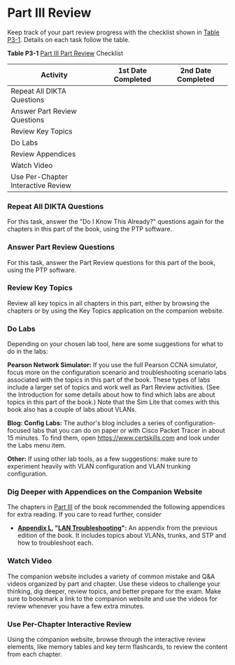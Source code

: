 # Part III Review


Keep track of your part review progress with the checklist shown in [Table P3-1](vol1_part-p03.md#part-p03tab01). Details on each task follow the table.

**Table P3-1** [Part III Part Review](vol1_part-p03.md#part-p03) Checklist

| Activity | 1st Date Completed | 2nd Date Completed |
| --- | --- | --- |
| Repeat All DIKTA Questions |  |  |
| Answer Part Review Questions |  |  |
| Review Key Topics |  |  |
| Do Labs |  |  |
| Review Appendices |  |  |
| Watch Video |  |  |
| Use Per-Chapter Interactive Review |  |  |

### Repeat All DIKTA Questions

For this task, answer the "Do I Know This Already?" questions again for the chapters in this part of the book, using the PTP software.

### Answer Part Review Questions

For this task, answer the Part Review questions for this part of the book, using the PTP software.

### Review Key Topics

Review all key topics in all chapters in this part, either by browsing the chapters or by using the Key Topics application on the companion website.

### Do Labs

Depending on your chosen lab tool, here are some suggestions for what to do in the labs:

**Pearson Network Simulator:** If you use the full Pearson CCNA simulator, focus more on the configuration scenario and troubleshooting scenario labs associated with the topics in this part of the book. These types of labs include a larger set of topics and work well as Part Review activities. (See the Introduction for some details about how to find which labs are about topics in this part of the book.) Note that the Sim Lite that comes with this book also has a couple of labs about VLANs.

**Blog: Config Labs:** The author's blog includes a series of configuration-focused labs that you can do on paper or with Cisco Packet Tracer in about 15 minutes. To find them, open <https://www.certskills.com> and look under the Labs menu item.

**Other:** If using other lab tools, as a few suggestions: make sure to experiment heavily with VLAN configuration and VLAN trunking configuration.

### Dig Deeper with Appendices on the Companion Website

The chapters in [Part III](vol1_part03.md#part03) of the book recommended the following appendices for extra reading. If you care to read further, consider

* **[Appendix L](vol1_appl.md#appl), "[LAN Troubleshooting](vol1_appl.md#appl)":** An appendix from the previous edition of the book. It includes topics about VLANs, trunks, and STP and how to troubleshoot each.

### Watch Video

The companion website includes a variety of common mistake and Q&A videos organized by part and chapter. Use these videos to challenge your thinking, dig deeper, review topics, and better prepare for the exam. Make sure to bookmark a link to the companion website and use the videos for review whenever you have a few extra minutes.

### Use Per-Chapter Interactive Review

Using the companion website, browse through the interactive review elements, like memory tables and key term flashcards, to review the content from each chapter.